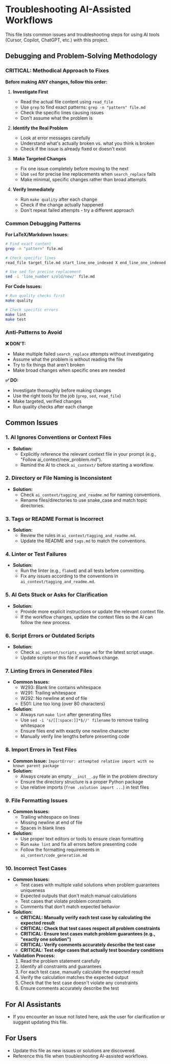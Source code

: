 # Troubleshooting AI-Assisted Workflows

This file lists common issues and troubleshooting steps for using AI tools (Cursor, Copilot, ChatGPT, etc.) with this project.

## Debugging and Problem-Solving Methodology

### CRITICAL: Methodical Approach to Fixes

**Before making ANY changes, follow this order:**

1. **Investigate First**
   - Read the actual file content using `read_file`
   - Use `grep` to find exact patterns: `grep -n "pattern" file.md`
   - Check the specific lines causing issues
   - Don't assume what the problem is

2. **Identify the Real Problem**
   - Look at error messages carefully
   - Understand what's actually broken vs. what you think is broken
   - Check if the issue is already fixed or doesn't exist

3. **Make Targeted Changes**
   - Fix one issue completely before moving to the next
   - Use `sed` for precise line replacements when `search_replace` fails
   - Make minimal, specific changes rather than broad attempts

4. **Verify Immediately**
   - Run `make quality` after each change
   - Check if the change actually happened
   - Don't repeat failed attempts - try a different approach

### Common Debugging Patterns

**For LaTeX/Markdown Issues:**
```bash
# Find exact content
grep -n "pattern" file.md

# Check specific lines
read_file target_file.md start_line_one_indexed X end_line_one_indexed Y

# Use sed for precise replacement
sed -i 'line_number s/old/new/' file.md
```

**For Code Issues:**
```bash
# Run quality checks first
make quality

# Check specific errors
make lint
make test
```

### Anti-Patterns to Avoid

**❌ DON'T:**
- Make multiple failed `search_replace` attempts without investigating
- Assume what the problem is without reading the file
- Try to fix things that aren't broken
- Make broad changes when specific ones are needed

**✅ DO:**
- Investigate thoroughly before making changes
- Use the right tools for the job (`grep`, `sed`, `read_file`)
- Make targeted, verified changes
- Run quality checks after each change

## Common Issues

### 1. AI Ignores Conventions or Context Files
- **Solution:**
  - Explicitly reference the relevant context file in your prompt (e.g., "Follow ai_context/new_problem.md").
  - Remind the AI to check `ai_context/` before starting a workflow.

### 2. Directory or File Naming is Inconsistent
- **Solution:**
  - Check `ai_context/tagging_and_readme.md` for naming conventions.
  - Rename files/directories to use snake_case and match topic directories.

### 3. Tags or README Format is Incorrect
- **Solution:**
  - Review the rules in `ai_context/tagging_and_readme.md`.
  - Update the README and `tags.md` to match the conventions.

### 4. Linter or Test Failures
- **Solution:**
  - Run the linter (e.g., `flake8`) and all tests before committing.
  - Fix any issues according to the conventions in `ai_context/tagging_and_readme.md`.

### 5. AI Gets Stuck or Asks for Clarification
- **Solution:**
  - Provide more explicit instructions or update the relevant context file.
  - If the workflow changes, update the context files so the AI can follow the new process.

### 6. Script Errors or Outdated Scripts
- **Solution:**
  - Check `ai_context/scripts_usage.md` for the latest script usage.
  - Update scripts or this file if workflows change.

### 7. Linting Errors in Generated Files
- **Common Issues:**
  - W293: Blank line contains whitespace
  - W291: Trailing whitespace
  - W292: No newline at end of file
  - E501: Line too long (over 80 characters)
- **Solution:**
  - Always run `make lint` after generating files
  - Use `sed -i 's/[[:space:]]*$//' filename` to remove trailing whitespace
  - Ensure files end with exactly one newline character
  - Manually verify line lengths before presenting code

### 8. Import Errors in Test Files
- **Common Issue:** `ImportError: attempted relative import with no known parent package`
- **Solution:**
  - Always create an empty `__init__.py` file in the problem directory
  - Ensure the directory structure is a proper Python package
  - Use relative imports (`from .solution import ...`) in test files

### 9. File Formatting Issues
- **Common Issues:**
  - Trailing whitespace on lines
  - Missing newline at end of file
  - Spaces in blank lines
- **Solution:**
  - Use proper text editors or tools to ensure clean formatting
  - Run `make lint` and fix all errors before presenting code
  - Follow the formatting requirements in `ai_context/code_generation.md`

### 10. Incorrect Test Cases
- **Common Issues:**
  - Test cases with multiple valid solutions when problem guarantees uniqueness
  - Expected outputs that don't match manual calculations
  - Test cases that violate problem constraints
  - Comments that don't match expected behavior
- **Solution:**
  - **CRITICAL: Manually verify each test case by calculating the expected result**
  - **CRITICAL: Check that test cases respect all problem constraints**
  - **CRITICAL: Ensure test cases match problem guarantees (e.g., "exactly one solution")**
  - **CRITICAL: Verify comments accurately describe the test case**
  - **CRITICAL: Test edge cases that actually test boundary conditions**
- **Validation Process:**
  1. Read the problem statement carefully
  2. Identify all constraints and guarantees
  3. For each test case, manually calculate the expected result
  4. Verify the calculation matches the expected output
  5. Check that the test case doesn't violate any constraints
  6. Ensure comments accurately describe the test

## For AI Assistants
- If you encounter an issue not listed here, ask the user for clarification or suggest updating this file.

## For Users
- Update this file as new issues or solutions are discovered.
- Reference this file when troubleshooting AI-assisted workflows. 